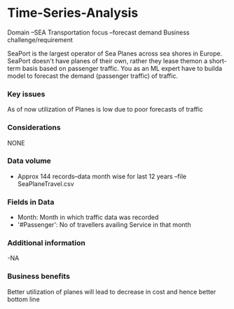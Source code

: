 # Time-Series-Analysis

Domain –SEA Transportation
focus –forecast demand
Business challenge/requirement

SeaPort is the largest operator of Sea Planes across sea shores in Europe.  
SeaPort doesn't have planes of their own, rather they lease themon a short-term basis based on passenger traffic. 
You as an ML expert have to builda model to forecast the demand (passenger traffic) of traffic. 

### Key issues 
As of now utilization of Planes is low due to poor forecasts of traffic

### Considerations 
NONE 

### Data volume
- Approx 144 records–data month wise for last 12 years –file SeaPlaneTravel.csv 

### Fields in Data
- Month: Month in which traffic data was recorded 
- '#Passenger': No of travellers availing Service in that month

### Additional information
-NA

### Business benefits
Better utilization of planes will lead to decrease in cost and hence better bottom line
